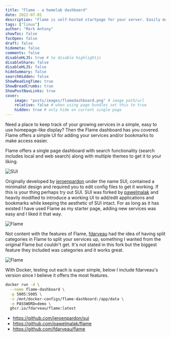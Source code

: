 ```yaml
---
title: "Flame - a homelab dashboard"
date: 2022-07-01
description: "Flame is self-hosted startpage for your server. Easily manage your apps and bookmarks with built-in editors."
tags: ["linux"]
author: "Mark Antony"
showToc: false
TocOpen: false
draft: false
hidemeta: false
comments: false
disableHLJS: true # to disable highlightjs
disableShare: false
disableHLJS: false
hideSummary: false
searchHidden: false
ShowReadingTime: true
ShowBreadCrumbs: true
ShowPostNavLinks: true
cover:
    image: "posts/images/flamedashboard.png" # image path/url
    relative: false # when using page bundles set this to true
    hidden: true # only hide on current single page
---
```

Need a place to keep track of your growing services in a simple, easy to use homepage-like display? Then the Flame dashboard has you covered. Flame offers a simple UI for adding your services and/or bookmarks to make access easier.

Flame offers a single page dashboard with search functionality (search includes local and web search) along with multiple themes to get it to your liking.

![SUI](../images/flamedashboard.sui.png)

Originally developed by [jeroenpardon](https://github.com/jeroenpardon) under the name SUI, contained a minimalist design and required you to edit config files to get it working. If this is your thing perhaps try out SUI. SUI was forked by [pawelmalak](https://github.com/pawelmalak) and heavily modified to introduce a working UI to add/edit applications and bookmarks while keeping the aesthetic of SUI intact. For as long as it has existed I have used Flame as my starter page, adding new services was easy and I liked it that way.

![Flame](../images/flamedashboard.png)

Not content with the features of Flame, [fdarveau](https://github.com/fdarveau) had the idea of having split categories in Flame to split your services up, something I wanted from the original Flame but couldn't get. It's not stated in this fork but the biggest feature they included was categories and it works great.

![Flame](../images/flamedashboard.screencap.png)

With Docker, testing out each is super simple, below I include fdarveau's version since I believe it offers the most features.

```bash
docker run -d \
  --name flame-dashboard \
  -p 5005:5005 \
  -v /mnt/docker-configs/flame-dashboard:/app/data \
  -e PASSWORD=demo \
  ghcr.io/fdarveau/flame:latest
  ```

* <https://github.com/jeroenpardon/sui>
* <https://github.com/pawelmalak/flame>
* <https://github.com/fdarveau/flame>